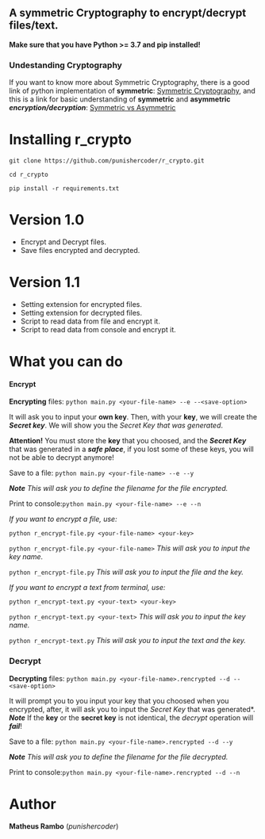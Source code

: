 ## A symmetric Cryptography to encrypt/decrypt files/text.

**Make sure that you have Python >= 3.7 and pip installed!**

### Undestanding Cryptography

 If you want to know more about Symmetric Cryptography, there is a good link of python implementation of **symmetric**: [Symmetric Cryptography](https://docs.python-guide.org/scenarios/crypto/), and this is a link for basic understanding of **symmetric** and **asymmetric** ***encryption/decryption***: [Symmetric vs Asymmetric](https://www.ssl2buy.com/wiki/symmetric-vs-asymmetric-encryption-what-are-differences)
 
# Installing r_crypto
``git clone https://github.com/punishercoder/r_crypto.git``

``cd r_crypto``

``pip install -r requirements.txt``


# Version 1.0
 - Encrypt and Decrypt files.
 - Save files encrypted and decrypted.

# Version 1.1
 - Setting extension for encrypted files.
 - Setting extension for decrypted files.
 - Script to read data from file and encrypt it.
 - Script to read data from console and encrypt it.

# What you can do

#### Encrypt

 **Encrypting** files:
 ``python main.py <your-file-name> --e --<save-option>``
 
 It will ask you to input your **own key**. Then, with your **key**, we will create the ***Secret key***. We will show you the *Secret Key that was generated*.
 
 **Attention!** You must store the **key** that you choosed, and the ***Secret Key*** that was generated in a ***safe place***, if you lost some of these keys, you will not be able to decrypt anymore!
 
 Save to a file: ``python main.py <your-file-name> --e --y``
 
 ***Note*** *This will ask you to define the filename for the file encrypted.*
 
 Print to console:``python main.py <your-file-name> --e --n``
 
*If you want to encrypt a file, use:* 

``python r_encrypt-file.py <your-file-name> <your-key>``

``python r_encrypt-file.py <your-file-name>`` *This will ask you to input the key name.*

``python r_encrypt-file.py`` *This will ask you to input the file and the key.*

*If you want to encrypt a text from terminal, use:*

``python r_encrypt-text.py <your-text> <your-key>``

``python r_encrypt-text.py <your-text>`` *This will ask you to input the key name.*

``python r_encrypt-text.py`` *This will ask you to input the text and the key.*


### Decrypt
 
  **Decrypting** files:
  ``python main.py <your-file-name>.rencrypted --d --<save-option>``
  
  It will prompt you to you input your key that you choosed when you encrypted, after, it will ask you to input the *Secret Key* that was generated*. 
  ***Note*** If the **key** or the **secret key** is not identical, the *decrypt* operation will ***fail***!

Save to a file: ``python main.py <your-file-name>.rencrypted --d --y``

***Note*** *This will ask you to define the filename for the file decrypted.*

Print to console:``python main.py <your-file-name>.rencrypted --d --n``
 
 
# Author

**Matheus Rambo** (*punishercoder*)

